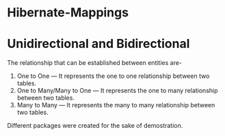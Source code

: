# Hibernate-Mappings
# Unidirectional and Bidirectional


The relationship that can be established between entities are-

1. One to One — It represents the one to one relationship between two tables.
2. One to Many/Many to One — It represents the one to many relationship between two tables.
3. Many to Many — It represents the many to many relationship between two tables.

Different packages were created for the sake of demostration.
